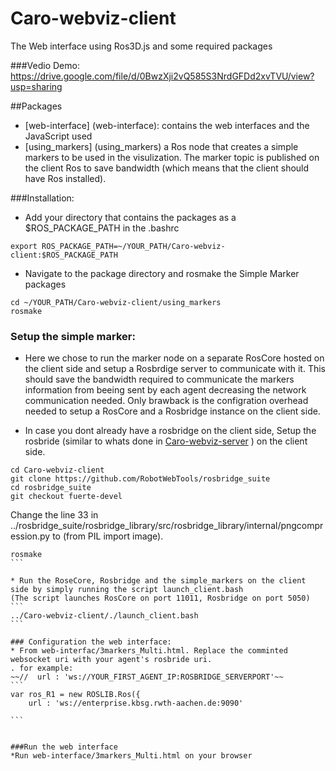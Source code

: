 # Caro-webviz-client
The Web interface using Ros3D.js and some required packages


###Vedio Demo:
https://drive.google.com/file/d/0BwzXji2vQ585S3NrdGFDd2xvTVU/view?usp=sharing

##Packages
* [web-interface] (web-interface): contains the web interfaces and the JavaScript used
* [using_markers] (using_markers) a Ros node that creates a simple markers to be used in the visulization. The marker topic is published on the client Ros to save bandwidth (which means that the client should have Ros installed).

###Installation:
* Add your directory that contains the packages as a $ROS_PACKAGE_PATH in the .bashrc
```
export ROS_PACKAGE_PATH=~/YOUR_PATH/Caro-webviz-client:$ROS_PACKAGE_PATH
```

* Navigate to the package directory and rosmake the Simple Marker packages 
```
cd ~/YOUR_PATH/Caro-webviz-client/using_markers
rosmake
```

### Setup the simple marker:
* Here we chose to run the marker node on a separate RosCore hosted on the client side and setup a Rosbrdige server to communicate with it. This should save the bandwidth required to communicate the markers information from beeing sent by each agent decreasing the network communication needed. Only brawback is the configration overhead needed to setup a RosCore and a Rosbridge instance on the client side.

* In case you dont already have a rosbridge on the client side, Setup the rosbride (similar to whats done in [Caro-webviz-server](https://github.com/MostafaGomaa/Caro-webviz-server/) ) on the client side.
 ```
cd Caro-webviz-client
git clone https://github.com/RobotWebTools/rosbridge_suite
cd rosbridge_suite
git checkout fuerte-devel
````

Change the line 33 in ../rosbridge_suite/rosbridge_library/src/rosbridge_library/internal/pngcompression.py
to (from PIL import image).
````
rosmake
```

* Run the RoseCore, Rosbridge and the simple_markers on the client side by simply running the script launch_client.bash
(The script launches RosCore on port 11011, Rosbridge on port 5050)
```
../Caro-webviz-client/./launch_client.bash
```

### Configuration the web interface:
* From web-interfac/3markers_Multi.html. Replace the comminted websocket uri with your agent's rosbride uri.
. for example:
~~//  url : 'ws://YOUR_FIRST_AGENT_IP:ROSBRIDGE_SERVERPORT'~~
```
var ros_R1 = new ROSLIB.Ros({
    url : 'ws://enterprise.kbsg.rwth-aachen.de:9090'

```


###Run the web interface
*Run web-interface/3markers_Multi.html on your browser



